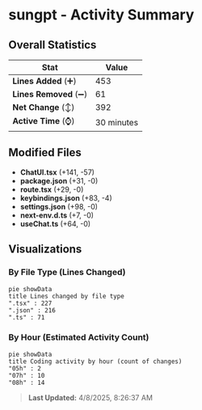 # sungpt - Activity Summary 

## Overall Statistics

| Stat                   | Value                                                             |
| ---------------------- | ----------------------------------------------------------------- |
| **Lines Added** (➕)   | 453                                          |
| **Lines Removed** (➖) | 61                                        |
| **Net Change** (↕)    | 392                |
| **Active Time** (⌚)   | 30 minutes |


## Modified Files
- **ChatUI.tsx** (+141, -57)
- **package.json** (+31, -0)
- **route.tsx** (+29, -0)
- **keybindings.json** (+83, -4)
- **settings.json** (+98, -0)
- **next-env.d.ts** (+7, -0)
- **useChat.ts** (+64, -0)

## Visualizations

### By File Type (Lines Changed)

```mermaid
pie showData
title Lines changed by file type
".tsx" : 227
".json" : 216
".ts" : 71
```

### By Hour (Estimated Activity Count)

```mermaid
pie showData
title Coding activity by hour (count of changes)
"05h" : 2
"07h" : 10
"08h" : 14
```


> **Last Updated:** 4/8/2025, 8:26:37 AM